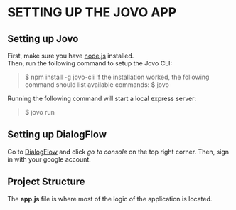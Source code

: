 # SETTING UP THE JOVO APP

## Setting up Jovo

First, make sure you have [node.js](https://www.npmjs.com/) installed.  
Then, run the following command to setup the Jovo CLI:
> $ npm install -g jovo-cli
If the installation worked, the following command should list available commands:
> $ jovo

Running the following command will start a local express server:
> $ jovo run

## Setting up DialogFlow

Go to [DialogFlow](https://dialogflow.com/) and click *go to console* on the top right corner.
Then, sign in with your google account.

## Project Structure

The **app.js** file is where most of the logic of the application is located.